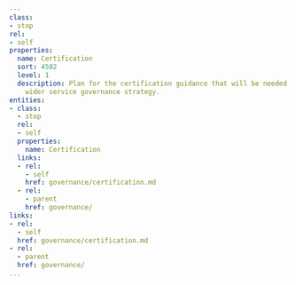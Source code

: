```yaml
---
class:
- stop
rel:
- self
properties:
  name: Certification
  sort: 4502
  level: 1
  description: Plan for the certification guidance that will be needed to drive a
    wider service governance strategy.
entities:
- class:
  - stop
  rel:
  - self
  properties:
    name: Certification
  links:
  - rel:
    - self
    href: governance/certification.md
  - rel:
    - parent
    href: governance/
links:
- rel:
  - self
  href: governance/certification.md
- rel:
  - parent
  href: governance/
...
```

